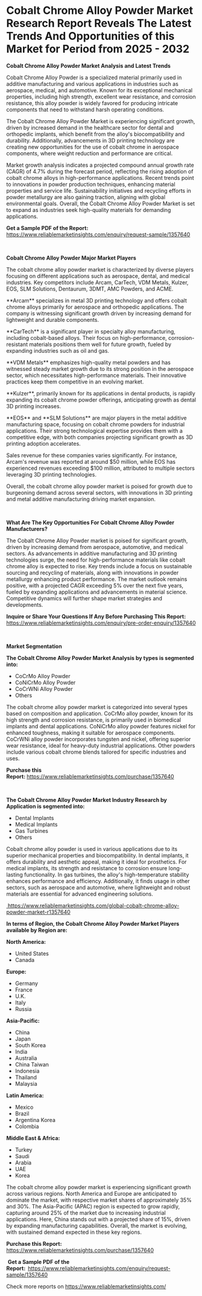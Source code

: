 <p><h1>Cobalt Chrome Alloy Powder Market Research Report Reveals The Latest Trends And Opportunities of this Market for Period from 2025 - 2032</h1></p><p><strong>Cobalt Chrome Alloy Powder Market Analysis and Latest Trends</strong></p>
<p><p>Cobalt Chrome Alloy Powder is a specialized material primarily used in additive manufacturing and various applications in industries such as aerospace, medical, and automotive. Known for its exceptional mechanical properties, including high strength, excellent wear resistance, and corrosion resistance, this alloy powder is widely favored for producing intricate components that need to withstand harsh operating conditions.</p><p>The Cobalt Chrome Alloy Powder Market is experiencing significant growth, driven by increased demand in the healthcare sector for dental and orthopedic implants, which benefit from the alloy's biocompatibility and durability. Additionally, advancements in 3D printing technology are creating new opportunities for the use of cobalt chrome in aerospace components, where weight reduction and performance are critical.</p><p>Market growth analysis indicates a projected compound annual growth rate (CAGR) of 4.7% during the forecast period, reflecting the rising adoption of cobalt chrome alloys in high-performance applications. Recent trends point to innovations in powder production techniques, enhancing material properties and service life. Sustainability initiatives and recycling efforts in powder metallurgy are also gaining traction, aligning with global environmental goals. Overall, the Cobalt Chrome Alloy Powder Market is set to expand as industries seek high-quality materials for demanding applications.</p></p>
<p><strong>Get a Sample PDF of the Report:&nbsp;</strong> <a href="https://www.reliablemarketinsights.com/enquiry/request-sample/1357640?utm_campaign=3007&utm_medium=2&utm_source=Github&utm_content=ia&utm_term=02042025&utm_id=cobalt-chrome-alloy-powder">https://www.reliablemarketinsights.com/enquiry/request-sample/1357640</a></p>
<p>&nbsp;</p>
<p><strong>Cobalt Chrome Alloy Powder Major Market Players</strong></p>
<p><p>The cobalt chrome alloy powder market is characterized by diverse players focusing on different applications such as aerospace, dental, and medical industries. Key competitors include Arcam, CarTech, VDM Metals, Kulzer, EOS, SLM Solutions, Dentaurum, 3DMT, AMC Powders, and ACME.</p><p>**Arcam** specializes in metal 3D printing technology and offers cobalt chrome alloys primarily for aerospace and orthopedic applications. The company is witnessing significant growth driven by increasing demand for lightweight and durable components. </p><p>**CarTech** is a significant player in specialty alloy manufacturing, including cobalt-based alloys. Their focus on high-performance, corrosion-resistant materials positions them well for future growth, fueled by expanding industries such as oil and gas.</p><p>**VDM Metals** emphasizes high-quality metal powders and has witnessed steady market growth due to its strong position in the aerospace sector, which necessitates high-performance materials. Their innovative practices keep them competitive in an evolving market.</p><p>**Kulzer**, primarily known for its applications in dental products, is rapidly expanding its cobalt chrome powder offerings, anticipating growth as dental 3D printing increases.</p><p>**EOS** and **SLM Solutions** are major players in the metal additive manufacturing space, focusing on cobalt chrome powders for industrial applications. Their strong technological expertise provides them with a competitive edge, with both companies projecting significant growth as 3D printing adoption accelerates.</p><p>Sales revenue for these companies varies significantly. For instance, Arcam's revenue was reported at around $50 million, while EOS has experienced revenues exceeding $100 million, attributed to multiple sectors leveraging 3D printing technologies.</p><p>Overall, the cobalt chrome alloy powder market is poised for growth due to burgeoning demand across several sectors, with innovations in 3D printing and metal additive manufacturing driving market expansion.</p></p>
<p>&nbsp;</p>
<p><strong>What Are The Key Opportunities For Cobalt Chrome Alloy Powder Manufacturers?</strong></p>
<p><p>The Cobalt Chrome Alloy Powder market is poised for significant growth, driven by increasing demand from aerospace, automotive, and medical sectors. As advancements in additive manufacturing and 3D printing technologies surge, the need for high-performance materials like cobalt chrome alloy is expected to rise. Key trends include a focus on sustainable sourcing and recycling of materials, along with innovations in powder metallurgy enhancing product performance. The market outlook remains positive, with a projected CAGR exceeding 5% over the next five years, fueled by expanding applications and advancements in material science. Competitive dynamics will further shape market strategies and developments.</p></p>
<p><strong>Inquire or Share Your Questions If Any Before Purchasing This Report:</strong> <a href="https://www.reliablemarketinsights.com/enquiry/pre-order-enquiry/1357640?utm_campaign=3007&utm_medium=2&utm_source=Github&utm_content=ia&utm_term=02042025&utm_id=cobalt-chrome-alloy-powder">https://www.reliablemarketinsights.com/enquiry/pre-order-enquiry/1357640</a></p>
<p>&nbsp;</p>
<p><strong>Market Segmentation</strong></p>
<p><strong>The Cobalt Chrome Alloy Powder Market Analysis by types is segmented into:</strong></p>
<p><ul><li>CoCrMo Alloy Powder</li><li>CoNiCrMo Alloy Powder</li><li>CoCrWNi Alloy Powder</li><li>Others</li></ul></p>
<p><p>The cobalt chrome alloy powder market is categorized into several types based on composition and application. CoCrMo alloy powder, known for its high strength and corrosion resistance, is primarily used in biomedical implants and dental applications. CoNiCrMo alloy powder features nickel for enhanced toughness, making it suitable for aerospace components. CoCrWNi alloy powder incorporates tungsten and nickel, offering superior wear resistance, ideal for heavy-duty industrial applications. Other powders include various cobalt chrome blends tailored for specific industries and uses.</p></p>
<p><strong>Purchase this Report:&nbsp;</strong><a href="https://www.reliablemarketinsights.com/purchase/1357640?utm_campaign=3007&utm_medium=2&utm_source=Github&utm_content=ia&utm_term=02042025&utm_id=cobalt-chrome-alloy-powder">https://www.reliablemarketinsights.com/purchase/1357640</a></p>
<p>&nbsp;</p>
<p><strong>The Cobalt Chrome Alloy Powder Market Industry Research by Application is segmented into:</strong></p>
<p><ul><li>Dental Implants</li><li>Medical Implants</li><li>Gas Turbines</li><li>Others</li></ul></p>
<p><p>Cobalt chrome alloy powder is used in various applications due to its superior mechanical properties and biocompatibility. In dental implants, it offers durability and aesthetic appeal, making it ideal for prosthetics. For medical implants, its strength and resistance to corrosion ensure long-lasting functionality. In gas turbines, the alloy's high-temperature stability enhances performance and efficiency. Additionally, it finds usage in other sectors, such as aerospace and automotive, where lightweight and robust materials are essential for advanced engineering solutions.</p></p>
<p><a href="https://www.reliablemarketinsights.com/global-cobalt-chrome-alloy-powder-market-r1357640?utm_campaign=3007&utm_medium=2&utm_source=Github&utm_content=ia&utm_term=02042025&utm_id=cobalt-chrome-alloy-powder">&nbsp;https://www.reliablemarketinsights.com/global-cobalt-chrome-alloy-powder-market-r1357640</a></p>
<p><strong>In terms of Region, the Cobalt Chrome Alloy Powder Market Players available by Region are:</strong></p>
<p>
    <p> <strong> North America: </strong>
        <ul>
            <li>United States</li>
            <li>Canada</li>
        </ul>
        </p> 
    <p> <strong> Europe: </strong>
        <ul>
            <li>Germany</li>
            <li>France</li>
            <li>U.K.</li>
            <li>Italy</li>
            <li>Russia</li>
        </ul>
        </p> 
    <p> <strong> Asia-Pacific: </strong>
        <ul>
            <li>China</li>
            <li>Japan</li>
            <li>South Korea</li>
            <li>India</li>
            <li>Australia</li>
            <li>China Taiwan</li>
            <li>Indonesia</li>
            <li>Thailand</li>
            <li>Malaysia</li>
        </ul>
        </p> 
    <p> <strong> Latin America: </strong>
        <ul>
            <li>Mexico</li>
            <li>Brazil</li>
            <li>Argentina Korea</li>
            <li>Colombia</li>
        </ul>
        </p> 
    <p> <strong> Middle East & Africa: </strong>
        <ul>
            <li>Turkey</li>
            <li>Saudi</li>
            <li>Arabia</li>
            <li>UAE</li>
            <li>Korea</li>
        </ul>
    </p>
    </p>
<p><p>The cobalt chrome alloy powder market is experiencing significant growth across various regions. North America and Europe are anticipated to dominate the market, with respective market shares of approximately 35% and 30%. The Asia-Pacific (APAC) region is expected to grow rapidly, capturing around 25% of the market due to increasing industrial applications. Here, China stands out with a projected share of 15%, driven by expanding manufacturing capabilities. Overall, the market is evolving, with sustained demand expected in these key regions.</p></p>
<p><strong>Purchase this Report: </strong><a href="https://www.reliablemarketinsights.com/purchase/1357640?utm_campaign=3007&utm_medium=2&utm_source=Github&utm_content=ia&utm_term=02042025&utm_id=cobalt-chrome-alloy-powder">https://www.reliablemarketinsights.com/purchase/1357640</a></p>
<p>&nbsp;<strong>Get a Sample PDF of the Report:&nbsp;&nbsp;</strong><a href="https://www.reliablemarketinsights.com/enquiry/request-sample/1357640?utm_campaign=3007&utm_medium=2&utm_source=Github&utm_content=ia&utm_term=02042025&utm_id=cobalt-chrome-alloy-powder">https://www.reliablemarketinsights.com/enquiry/request-sample/1357640</a></p>
<p><strong></strong></p>
<p>Check more reports on <a href="https://www.reliablemarketinsights.com/?utm_campaign=3007&utm_medium=2&utm_source=Github&utm_content=ia&utm_term=02042025&utm_id=cobalt-chrome-alloy-powder">https://www.reliablemarketinsights.com/</a></p>